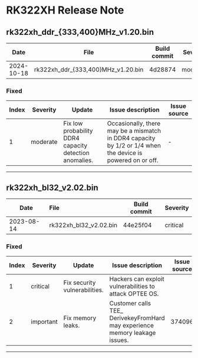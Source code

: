# RK322XH Release Note

## rk322xh_ddr_{333,400}MHz_v1.20.bin

| Date       | File                               | Build commit | Severity |
| ---------- | ---------------------------------- | ------------ | -------- |
| 2024-10-18 | rk322xh_ddr_{333,400}MHz_v1.20.bin | 4d28874      | moderate |

### Fixed

| Index | Severity | Update                                                 | Issue description                                            | Issue source |
| ----- | -------- | ------------------------------------------------------ | ------------------------------------------------------------ | ------------ |
| 1     | moderate | Fix low probability DDR4 capacity detection anomalies. | Occasionally, there may be a mismatch in DDR4 capacity by 1/2 or 1/4 when the device is powered on or off. | -            |

------

## rk322xh_bl32_v2.02.bin

| Date       | File                   | Build commit | Severity |
| ---------- | :--------------------- | ------------ | -------- |
| 2023-08-14 | rk322xh_bl32_v2.02.bin | 44e25f04     | critical |

### Fixed

| Index | Severity  | Update                        | Issue description                                            | Issue source |
| ----- | --------- | ----------------------------- | ------------------------------------------------------------ | ------------ |
| 1     | critical  | Fix security vulnerabilities. | Hackers can exploit vulnerabilities to attack OPTEE OS.      |              |
| 2     | important | Fix memory leaks.             | Customer calls TEE_ DerivekeyFromHard may experience memory leakage issues. | 374096       |

------

